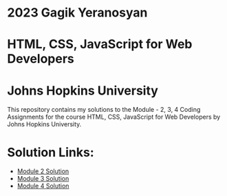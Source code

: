 # 2023 Gagik Yeranosyan

# HTML, CSS, JavaScript for Web Developers

# Johns Hopkins University

This repository contains my solutions to the Module - 2, 3, 4 Coding Assignments for the course HTML, CSS, JavaScript for Web Developers by Johns Hopkins University.

# Solution Links:

- [Module 2 Solution](https://yeranosyan.github.io/Johns-Hopkins-University-Frontend/module2-solution/index.html)
- [Module 3 Solution](https://yeranosyan.github.io/Johns-Hopkins-University-Frontend/module3-solution/index.html)
- [Module 4 Solution](https://yeranosyan.github.io/Johns-Hopkins-University-Frontend/module4-solution/index.html)
